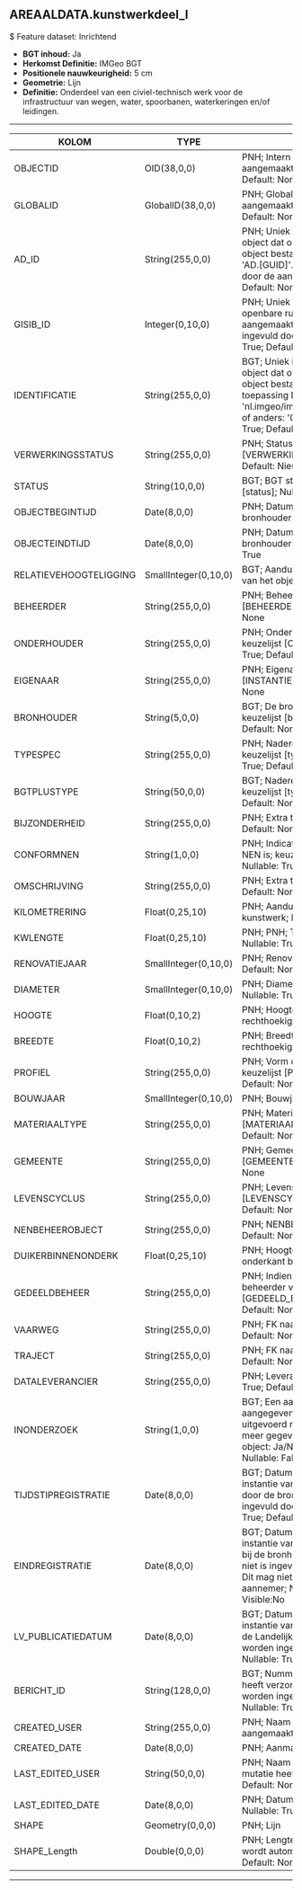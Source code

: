 ## AREAALDATA.kunstwerkdeel_l

$ Feature dataset: Inrichtend

* __BGT inhoud:__ Ja
* __Herkomst Definitie:__ IMGeo BGT 
* __Positionele nauwkeurigheid:__ 5 cm
* __Geometrie:__ Lijn
* __Definitie:__ Onderdeel van een civiel-technisch werk voor de infrastructuur van wegen, water, spoorbanen, waterkeringen en/of leidingen.

***

|KOLOM                             |TYPE          	        |DEFINITIE|
|------                            |----          	        |-----    |
|OBJECTID                          |OID(38,0,0)             |PNH; Intern ArcGIS Identificatienummer, aangemaakt door ArcGIS; Nullable: False; Default: None|
|GLOBALID                          |GlobalID(38,0,0)        |PNH; Global Unique Identifier,  aangemaakt door ArcGIS; Nullable: False; Default: None|
|AD_ID                             |String(255,0,0)         |PNH; Uniek identificatienummer voor het object dat onveranderlijk is zolang het object bestaat in Areaaldata: in format 'AD.[GUID]'. Dit moet worden ingevuld door de aannemer; Nullable: False; Default: None|
|GISIB_ID                          |Integer(0,10,0)         |PNH; Uniek Identificatienummer beheer openbare ruimte (GISIB), wordt aangemaakt in GISIB en mag niet worden ingevuld door de aannemer; Nullable: True; Default: None|
|IDENTIFICATIE                     |String(255,0,0)         |BGT; Uniek identificatienummer voor het object dat onveranderlijk is zolang het object bestaat: bevat indien van toepassing BGT/IMKL ID in format 'nl.imgeo/imkl.bronhouderscode.LokaalID' of anders: '00000'.LokaalID; Nullable: True; Default: None|
|VERWERKINGSSTATUS                 |String(255,0,0)         |PNH; Status van de gegevens; keuzelijst [VERWERKINGSSTATUS]; Nullable: False; Default: Nieuw|
|STATUS                            |String(10,0,0)          |BGT; BGT status van het object; keuzelijst [status]; Nullable: False; Default: bestaand|
|OBJECTBEGINTIJD                   |Date(8,0,0)             |PNH; Datum waarop het object bij de bronhouder is ontstaan; Nullable: True|
|OBJECTEINDTIJD                    |Date(8,0,0)             |PNH; Datum waarop het object bij de bronhouder niet meer geldig is; Nullable: True|
|RELATIEVEHOOGTELIGGING            |SmallInteger(0,10,0)    |BGT; Aanduiding voor de relatieve hoogte van het object; Nullable: False; Default: 0|
|BEHEERDER                         |String(255,0,0)         |PNH; Beheerder van het object; keuzelijst [BEHEERDER]; Nullable: True; Default: None|
|ONDERHOUDER                       |String(255,0,0)         |PNH; Onderhouder van het object; keuzelijst [ONDERHOUDER]; Nullable: True; Default: None|
|EIGENAAR                          |String(255,0,0)         |PNH; Eigenaar van het object; keuzelijst [INSTANTIE]; Nullable: True; Default: None|
|BRONHOUDER                        |String(5,0,0)           |BGT; De bronhoudercode van het object; keuzelijst [bronhouder]; Nullable: False; Default: None|
|TYPESPEC                          |String(255,0,0)         |PNH; Nadere typering van het object; keuzelijst [typeSpecKWDLijn]; Nullable: True; Default: None|
|BGTPLUSTYPE                       |String(50,0,0)          |BGT; Nadere type omschrijving in de BGT; keuzelijst [typeKWDLijn]; Nullable: False; Default: None|
|BIJZONDERHEID                     |String(255,0,0)         |PNH; Extra toelichting; Nullable: True; Default: None|
|CONFORMNEN                        |String(1,0,0)           |PNH; Indicatie of classificatie conform NEN is; keuzelijst [jaNeeOnbekend]; Nullable: True; Default: O|
|OMSCHRIJVING                      |String(255,0,0)         |PNH; Extra toelichting; Nullable: True; Default: None|
|KILOMETRERING                     |Float(0,25,10)          |PNH; Aanduiding Kilometrering ligging kunstwerk; Nullable: True|
|KWLENGTE                          |Float(0,25,10)          |PNH; PNH; Totale lengte kunstwerk; Nullable: True|
|RENOVATIEJAAR                     |SmallInteger(0,10,0)    |PNH; Renovatiejaar; Nullable: True; Default: None |
|DIAMETER                          |SmallInteger(0,10,0)    |PNH; Diameter (mm); indien ronde duiker ; Nullable: True|
|HOOGTE                            |Float(0,10,2)           |PNH; Hoogte (m, 2 decimalen); indien rechthoekige duiker; Nullable: True|
|BREEDTE                           |Float(0,10,2)           |PNH; Breedte (m, 2 decimalen); indien rechthoekige duiker; Nullable: True|
|PROFIEL                           |String(255,0,0)         |PNH; Vorm doorstroomprofiel van duiker; keuzelijst [PROFIEL]; Nullable: True; Default: None|
|BOUWJAAR                          |SmallInteger(0,10,0)    |PNH; Bouwjaar; Nullable: True|
|MATERIAALTYPE                     |String(255,0,0)         |PNH; Materiaaltype; keuzelijst [MATERIAALTYPE]; Nullable: True; Default: None|
|GEMEENTE                          |String(255,0,0)         |PNH; Gemeente naam; keuzelijst [GEMEENTE]; Nullable: True; Default: None|
|LEVENSCYCLUS                      |String(255,0,0)         |PNH; Levenscyclus; keuzelijst [LEVENSCYCLUS]; Nullable: True; Default: None|
|NENBEHEEROBJECT                   |String(255,0,0)         |PNH; NENBEHEEROBJECT; Nullable: True; Default: None|
|DUIKERBINNENONDERK                |Float(0,25,10)          |PNH; Hoogte t.o.v. NAP van binnen onderkant buis (bij duiker); Nullable: True|
|GEDEELDBEHEER                     |String(255,0,0)         |PNH; Indien van toepassing, tweede beheerder van het object; keuzelijst [GEDEELD_BEHEER]; Nullable: True; Default: None|
|VAARWEG                           |String(255,0,0)         |PNH; FK naar vaarweg_l; Nullable: True; Default: None|
|TRAJECT                           |String(255,0,0)         |PNH; FK naar traject_v; Nullable: True; Default: None|
|DATALEVERANCIER                   |String(255,0,0)         |PNH; Leverancier van de data; Nullable: True; Default: None|
|INONDERZOEK                       |String(1,0,0)           |BGT; Een aanduiding waarmee wordt aangegeven dat een onderzoek wordt uitgevoerd naar de juistheid van een of meer gegevens van het betreffende object: Ja/Nee; keuzelijst [jaNee]; Nullable: False; Default: N; Visible:No|
|TIJDSTIPREGISTRATIE               |Date(8,0,0)             |BGT; Datum en tijdstip waarop deze instantie van het object is opgenomen door de bronhouder. Dit mag niet worden ingevuld door de aannemer; Nullable: True; Default: None; Visible:No|
|EINDREGISTRATIE                   |Date(8,0,0)             |BGT; Datum en tijdstip waarop deze instantie van het object niet meer geldig is bij de bronhouder. Wanneer deze waarde niet is ingevuld is de instantie nog geldig. Dit mag niet worden ingevuld door de aannemer; Nullable: True; Default: None; Visible:No|
|LV_PUBLICATIEDATUM                |Date(8,0,0)             |BGT; Datum en tijdstip waarop deze instantie van het object is opgenomen in de Landelijke Voorziening. Dit mag niet worden ingevuld door de aannemer; Nullable: True; Default: None; Visible:No|
|BERICHT_ID                        |String(128,0,0)         |BGT; Nummer van het bericht dat PNH heeft verzonden naar LV. Dit mag niet worden ingevuld door de aannemer; Nullable: True; Default: None; Visible:No|
|CREATED_USER                      |String(255,0,0)         |PNH; Naam van gebruiker die de rij heeft aangemaakt; Nullable: True; Default: None|
|CREATED_DATE                      |Date(8,0,0)             |PNH; Aanmaakdatum; Nullable: True|
|LAST_EDITED_USER                  |String(50,0,0)          |PNH; Naam van gebruiker die de laatste mutatie heeft doorgevoerd; Nullable: True; Default: None|
|LAST_EDITED_DATE                  |Date(8,0,0)             |PNH; Datum van de laatste mutatie; Nullable: True|
|SHAPE                             |Geometry(0,0,0)         |PNH; Lijn|
|SHAPE_Length                      |Double(0,0,0)           |PNH; Lengte in meters, 5 decimalen. Dit wordt automatisch gevuld; Nullable: False; Default: None|


***

